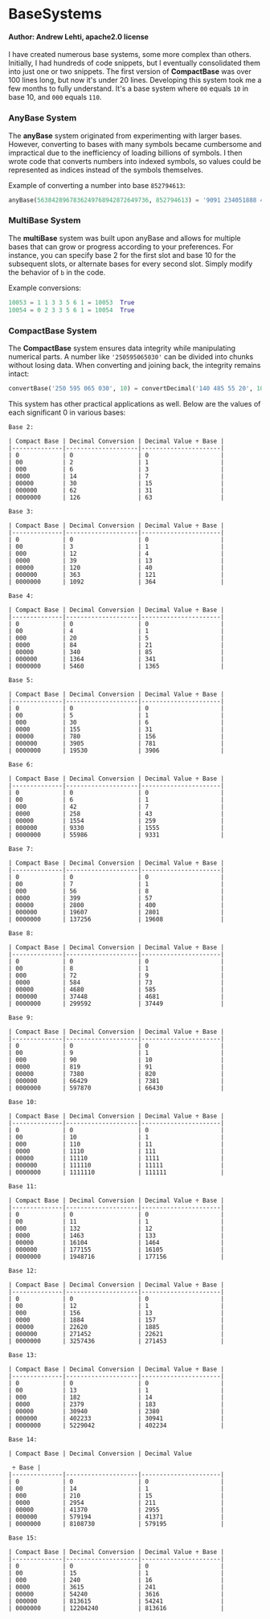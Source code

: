 # BaseSystems
#### Author: Andrew Lehti, apache2.0 license

I have created numerous base systems, some more complex than others. Initially, I had hundreds of code snippets, but I eventually consolidated them into just one or two snippets. The first version of **CompactBase** was over 100 lines long, but now it's under 20 lines. Developing this system took me a few months to fully understand. It's a base system where `00` equals `10` in base 10, and `000` equals `110`.

### AnyBase System
The **anyBase** system originated from experimenting with larger bases. However, converting to bases with many symbols became cumbersome and impractical due to the inefficiency of loading billions of symbols. I then wrote code that converts numbers into indexed symbols, so values could be represented as indices instead of the symbols themselves.

Example of converting a number into base `852794613`:

```python
anyBase(5638428967836249768942872649736, 852794613) = '9091 234051888 405375402 125093311'
```

### MultiBase System
The **multiBase** system was built upon anyBase and allows for multiple bases that can grow or progress according to your preferences. For instance, you can specify base 2 for the first slot and base 10 for the subsequent slots, or alternate bases for every second slot. Simply modify the behavior of `b` in the code.

Example conversions:

```python
10053 = 1 1 3 3 5 6 1 = 10053  True
10054 = 0 2 3 3 5 6 1 = 10054  True
```

### CompactBase System
The **CompactBase** system ensures data integrity while manipulating numerical parts. A number like `'250595065030'` can be divided into chunks without losing data. When converting and joining back, the integrity remains intact:

```python
convertBase('250 595 065 030', 10) = convertDecimal('140 485 55 20', 10) = '250 595 065 030', and joined again: '250595065030'
```

This system has other practical applications as well. Below are the values of each significant 0 in various bases:

```
Base 2:

| Compact Base | Decimal Conversion | Decimal Value ÷ Base |
|--------------|--------------------|----------------------|
| 0            | 0                  | 0                    |
| 00           | 2                  | 1                    |
| 000          | 6                  | 3                    |
| 0000         | 14                 | 7                    |
| 00000        | 30                 | 15                   |
| 000000       | 62                 | 31                   |
| 0000000      | 126                | 63                   |

Base 3:

| Compact Base | Decimal Conversion | Decimal Value ÷ Base |
|--------------|--------------------|----------------------|
| 0            | 0                  | 0                    |
| 00           | 3                  | 1                    |
| 000          | 12                 | 4                    |
| 0000         | 39                 | 13                   |
| 00000        | 120                | 40                   |
| 000000       | 363                | 121                  |
| 0000000      | 1092               | 364                  |

Base 4:

| Compact Base | Decimal Conversion | Decimal Value ÷ Base |
|--------------|--------------------|----------------------|
| 0            | 0                  | 0                    |
| 00           | 4                  | 1                    |
| 000          | 20                 | 5                    |
| 0000         | 84                 | 21                   |
| 00000        | 340                | 85                   |
| 000000       | 1364               | 341                  |
| 0000000      | 5460               | 1365                 |

Base 5:

| Compact Base | Decimal Conversion | Decimal Value ÷ Base |
|--------------|--------------------|----------------------|
| 0            | 0                  | 0                    |
| 00           | 5                  | 1                    |
| 000          | 30                 | 6                    |
| 0000         | 155                | 31                   |
| 00000        | 780                | 156                  |
| 000000       | 3905               | 781                  |
| 0000000      | 19530              | 3906                 |

Base 6:

| Compact Base | Decimal Conversion | Decimal Value ÷ Base |
|--------------|--------------------|----------------------|
| 0            | 0                  | 0                    |
| 00           | 6                  | 1                    |
| 000          | 42                 | 7                    |
| 0000         | 258                | 43                   |
| 00000        | 1554               | 259                  |
| 000000       | 9330               | 1555                 |
| 0000000      | 55986              | 9331                 |

Base 7:

| Compact Base | Decimal Conversion | Decimal Value ÷ Base |
|--------------|--------------------|----------------------|
| 0            | 0                  | 0                    |
| 00           | 7                  | 1                    |
| 000          | 56                 | 8                    |
| 0000         | 399                | 57                   |
| 00000        | 2800               | 400                  |
| 000000       | 19607              | 2801                 |
| 0000000      | 137256             | 19608                |

Base 8:

| Compact Base | Decimal Conversion | Decimal Value ÷ Base |
|--------------|--------------------|----------------------|
| 0            | 0                  | 0                    |
| 00           | 8                  | 1                    |
| 000          | 72                 | 9                    |
| 0000         | 584                | 73                   |
| 00000        | 4680               | 585                  |
| 000000       | 37448              | 4681                 |
| 0000000      | 299592             | 37449                |

Base 9:

| Compact Base | Decimal Conversion | Decimal Value ÷ Base |
|--------------|--------------------|----------------------|
| 0            | 0                  | 0                    |
| 00           | 9                  | 1                    |
| 000          | 90                 | 10                   |
| 0000         | 819                | 91                   |
| 00000        | 7380               | 820                  |
| 000000       | 66429              | 7381                 |
| 0000000      | 597870             | 66430                |

Base 10:

| Compact Base | Decimal Conversion | Decimal Value ÷ Base |
|--------------|--------------------|----------------------|
| 0            | 0                  | 0                    |
| 00           | 10                 | 1                    |
| 000          | 110                | 11                   |
| 0000         | 1110               | 111                  |
| 00000        | 11110              | 1111                 |
| 000000       | 111110             | 11111                |
| 0000000      | 1111110            | 111111               |

Base 11:

| Compact Base | Decimal Conversion | Decimal Value ÷ Base |
|--------------|--------------------|----------------------|
| 0            | 0                  | 0                    |
| 00           | 11                 | 1                    |
| 000          | 132                | 12                   |
| 0000         | 1463               | 133                  |
| 00000        | 16104              | 1464                 |
| 000000       | 177155             | 16105                |
| 0000000      | 1948716            | 177156               |

Base 12:

| Compact Base | Decimal Conversion | Decimal Value ÷ Base |
|--------------|--------------------|----------------------|
| 0            | 0                  | 0                    |
| 00           | 12                 | 1                    |
| 000          | 156                | 13                   |
| 0000         | 1884               | 157                  |
| 00000        | 22620              | 1885                 |
| 000000       | 271452             | 22621                |
| 0000000      | 3257436            | 271453               |

Base 13:

| Compact Base | Decimal Conversion | Decimal Value ÷ Base |
|--------------|--------------------|----------------------|
| 0            | 0                  | 0                    |
| 00           | 13                 | 1                    |
| 000          | 182                | 14                   |
| 0000         | 2379               | 183                  |
| 00000        | 30940              | 2380                 |
| 000000       | 402233             | 30941                |
| 0000000      | 5229042            | 402234               |

Base 14:

| Compact Base | Decimal Conversion | Decimal Value

 ÷ Base |
|--------------|--------------------|----------------------|
| 0            | 0                  | 0                    |
| 00           | 14                 | 1                    |
| 000          | 210                | 15                   |
| 0000         | 2954               | 211                  |
| 00000        | 41370              | 2955                 |
| 000000       | 579194             | 41371                |
| 0000000      | 8108730            | 579195               |

Base 15:

| Compact Base | Decimal Conversion | Decimal Value ÷ Base |
|--------------|--------------------|----------------------|
| 0            | 0                  | 0                    |
| 00           | 15                 | 1                    |
| 000          | 240                | 16                   |
| 0000         | 3615               | 241                  |
| 00000        | 54240              | 3616                 |
| 000000       | 813615             | 54241                |
| 0000000      | 12204240           | 813616               |
```

